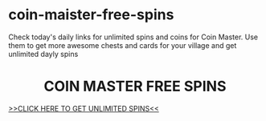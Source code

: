# coin-maister-free-spins
Check today's daily links for unlimited spins and coins for Coin Master. Use them to get more awesome chests and cards for your village and get unlimited dayly spins
<!DOCTYPE html>
<html lang="en-US">
<head>
<meta name="google-site-verification" content="SUD0aKKnB0Po6LcMNGAZZ5Mcx15vhTKQu5WZQ6XcObM" />
  <meta charset="utf-8"> 
  <link rel="stylesheet" type="text/css" href="style.css" >
</head>

<body>

<h1><center>COIN MASTER FREE SPINS</center></h1>

<p><a href="https://coin.newskype.com/" target="_blank">>>CLICK HERE TO GET UNLIMITED SPINS<<</a> </p>
